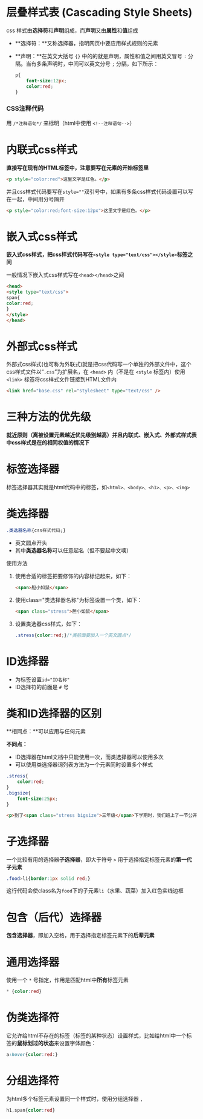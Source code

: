 # 层叠样式表 (Cascading Style Sheets)

css 样式由**选择符**和**声明**组成，而**声明**又由**属性**和**值**组成

- **选择符：**又称选择器，指明网页中要应用样式规则的元素

- **声明：**在英文大括号 `{}` 中的的就是声明，属性和值之间用英文冒号 `:` 分隔。当有多条声明时，中间可以英文分号 `;` 分隔，如下所示：

  ```css
  p{
      font-size:12px;
      color:red;
  }
  ```



### CSS注释代码

用 `/*注释语句*/` 来标明（html中使用 `<!--注释语句-->`）



# 内联式css样式

**直接写在现有的HTML标签中，注意要写在元素的开始标签里**

```html
<p style="color:red">这里文字是红色。</p>
```

并且css样式代码要写在`style=""`双引号中，如果有多条css样式代码设置可以写在一起，中间用分号隔开

```html
<p style="color:red;font-size:12px">这里文字是红色。</p>
```



# 嵌入式css样式

**嵌入式css样式，把css样式代码写在`<style type="text/css"></style>`标签之间**

一般情况下嵌入式css样式写在`<head></head>`之间

```html
<head>
<style type="text/css">
span{
color:red;
}
</style>
</head>
```



# 外部式css样式

外部式css样式(也可称为外联式)就是把css代码写一个单独的外部文件中，这个css样式文件以“`.css`”为扩展名，在 `<head>` 内（不是在 `<style` 标签内）使用 `<link>` 标签将css样式文件链接到HTML文件内

```html
<link href="base.css" rel="stylesheet" type="text/css" />
```



# 三种方法的优先级

**就近原则（离被设置元素越近优先级别越高）并且内联式、嵌入式、外部式样式表中css样式是在的相同权值的情况下**



# 标签选择器

标签选择器其实就是html代码中的标签，如`<html>、<body>、<h1>、<p>、<img>`



# 类选择器

```css
.类选器名称{css样式代码;}
```

- 英文圆点开头
- 其中**类选器名称**可以任意起名（但不要起中文噢）

使用方法

1. 使用合适的标签把要修饰的内容标记起来，如下：

   ```html
   <span>胆小如鼠</span>
   ```

2. 使用class="类选择器名称"为标签设置一个类，如下：

   ```html
   <span class="stress">胆小如鼠</span>
   ```

3. 设置类选器css样式，如下：

   ```css
   .stress{color:red;}/*类前面要加入一个英文圆点*/
   ```



# ID选择器

- 为标签设置`id="ID名称"`
- ID选择符的前面是 `#` 号



# 类和ID选择器的区别

**相同点：**可以应用与任何元素

**不同点：**

- ID选择器在html文档中只能使用一次，而类选择器可以使用多次
- 可以使用类选择器词列表方法为一个元素同时设置多个样式

```css
.stress{
    color:red;
}
.bigsize{
    font-size:25px;
}
```

```html
<p>到了<span class="stress bigsize">三年级</span>下学期时，我们班上了一节公开课...</p>
```



# 子选择器

一个比较有用的选择器**子选择器**，即大于符号 `>` 用于选择指定标签元素的**第一代子元素**

```css
.food>li{border:1px solid red;}
```

这行代码会使class名为`food`下的子元素`li`（水果、蔬菜）加入红色实线边框



# 包含（后代）选择器

**包含选择器**，即加入空格，用于选择指定标签元素下的**后辈元素**



# 通用选择器

使用一个 `*` 号指定，作用是匹配html中**所有**标签元素

```css
* {color:red}
```



# 伪类选择符

它允许给html不存在的标签（标签的某种状态）设置样式，比如给html中一个标签的**鼠标划过的状态**来设置字体颜色：

```css
a:hover{color:red:}
```



# 分组选择符

为html多个标签元素设置同一个样式时，使用分组选择器 `,`

```css
h1,span{color:red}
```



